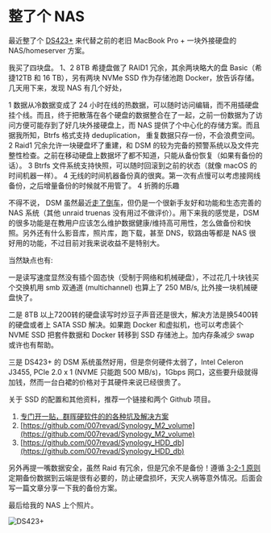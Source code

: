 # 整了个 NAS

最近整了个 [DS423+](https://x.com/yinan_ch/status/1840031881254797353) 来代替之前的老旧 MacBook Pro + 一块外接硬盘的 NAS/homeserver 方案。

我买了四块盘。 1、2 8TB 希捷盘做了 RAID1 冗余，其余两块略大的盘 Basic（希捷12TB 和 16 TB），另有两块 NVMe SSD 作为存储池跑 Docker，放告诉存储。几天用下来，发现 NAS 有几个好处，

1 数据从冷数据变成了 24 小时在线的热数据，可以随时访问编辑，而不用插硬盘挂个线。而且，终于把散落在各个硬盘的数据整合在了一起，之前一份数据为了访问方便可能存到了好几块外接硬盘上，而 NAS 提供了个中心化的存储方案。而且据我所知，Btrfs 格式支持 deduplication， 重复数据只存一份，不会浪费空间。
2 Raid1 冗余允许一块硬盘坏了重建，和 DSM 的较为完备的预警系统以及文件完整性检查。之前在移动硬盘上数据坏了都不知道，只能从备份恢复（如果有备份的话）。
3 Btrfs 文件系统支持快照，可以随时回滚到之前的状态（就像 macOS 的时间机器一样）。
4 无线的时间机器备份真的很爽。第一次有点慢可以考虑接网线备份，之后增量备份的时候就不用管了。
4 折腾的乐趣

不得不说， DSM 虽然最近[走了倒车](https://www.reddit.com/r/synology/comments/1feqy62/synology_722_proves_that_this_company_doesnt_care/)，但仍是一个很新手友好和功能和生态完善的 NAS 系统（其他 unraid truenas 没有用过不做评价）。用下来我的感觉是，DSM 的很多功能是在教用户应该怎么维护数据健康/维持高可用性，怎么做备份和快照。另外还有什么影音库，照片库，跑下载，甚至 DNS，软路由等都是 NAS 很好用的功能，不过目前对我来说收益不是特别大。

当然缺点也有:

一是读写速度显然没有插个固态快（受制于网络和机械硬盘），不过花几十块钱买个交换机用 smb 双通道 (multichannel) 也算上了 250 MB/s, 比外接一块机械硬盘快了。 

二是 8TB 以上7200转的硬盘读写时炒豆子声音还是很大，解决方法是换5400转的硬盘或者上 SATA SSD 解决。如果跑 Docker 和虚拟机，也可以考虑装个 NVME SSD 把套件数据和 Docker 转移到 SSD 存储池上。加内存条减少 swap 或许也有帮助。

三是 DS423+ 的 DSM 系统虽然好用，但是奈何硬件太弱了，Intel Celeron J3455, PCIe 2.0 x 1 (NVME 只能跑 500 MB/s)，1Gbps 网口，这些要升级就得加钱，然而一台白裙的价格对于其硬件来说已经很贵了。

关于 SSD 的配置和其他资料，推荐一个链接和两个 Github 项目。
1. [专门开一贴，群晖硬软件的的各种坑及解决方案](https://www.chiphell.com/thread-2187138-1-1.html)
2. [https://github.com/007revad/Synology_M2_volume](https://github.com/007revad/Synology_M2_volume)
3. [https://github.com/007revad/Synology_HDD_db](https://github.com/007revad/Synology_HDD_db)

另外再提一嘴数据安全，虽然 Raid 有冗余，但是冗余不是备份！遵循 [3-2-1 原则](https://en.wikipedia.org/wiki/Backup)定期备份数据到云端是很有必要的，防止硬盘损坏，天灾人祸等意外情况。后面会写一篇文章分享一下我的备份方案。

最后给我的 NAS 上个照片。

![DS423+](../output/pics/nas.jpeg)